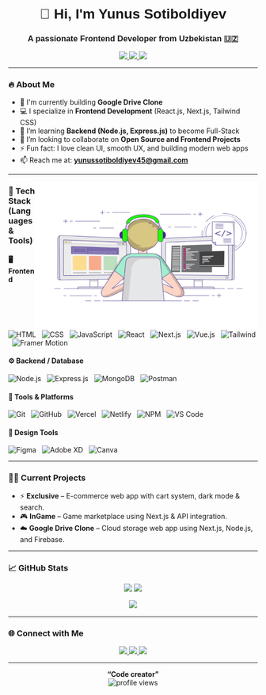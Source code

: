 <!-- Header Section -->
<h1 align="center"><font face="Arial">👋 Hi, I'm Yunus Sotiboldiyev</font></h1>
<h3 align="center"><font face="Arial">A passionate Frontend Developer from Uzbekistan 🇺🇿</font></h3>

<p align="center">
  <a href="https://www.linkedin.com/in/yunus-sotiboldiyev-328514306/" target="_blank">
    <img src="https://img.shields.io/badge/LinkedIn-0077B5?style=for-the-badge&logo=linkedin&logoColor=white" />
  </a>
  <a href="https://t.me/yunuss_09" target="_blank">
    <img src="https://img.shields.io/badge/Telegram-0088cc?style=for-the-badge&logo=telegram&logoColor=white" />
  </a>
  <a href="mailto:yunussotiboldiyev45@gmail.com">
    <img src="https://img.shields.io/badge/Gmail-D14836?style=for-the-badge&logo=gmail&logoColor=white" />
  </a>
</p>

---

<!-- About Section -->
### 🔥 About Me

- 🚀 I'm currently building **Google Drive Clone**
- 💻 I specialize in **Frontend Development** (React.js, Next.js, Tailwind CSS)
- 🌱 I’m learning **Backend (Node.js, Express.js)** to become Full-Stack
- 👯 I’m looking to collaborate on **Open Source and Frontend Projects**
- ⚡ Fun fact: I love clean UI, smooth UX, and building modern web apps
- 📫 Reach me at: **[yunussotiboldiyev45@gmail.com](mailto:yunussotiboldiyev45@gmail.com)**

---

<!-- GIF Section -->
<img align="right" height="300" width="450" src="https://raw.githubusercontent.com/mikonoid/mikonoid/main/images/gifs/coder3.gif" alt="Coding GIF" />

<!-- Tech Stack Section -->
### 🧠 Tech Stack (Languages & Tools)

#### 🖥️ Frontend
<p align="left">
  <img src="https://img.shields.io/badge/-HTML-E34F26?style=for-the-badge&logo=html5&logoColor=white" title="HTML" alt="HTML" width="120" />
  &nbsp;
  <img src="https://img.shields.io/badge/-CSS-1572B6?style=for-the-badge&logo=css3&logoColor=white" title="CSS" alt="CSS" width="120" />
  &nbsp;
  <img src="https://img.shields.io/badge/-JavaScript-F7DF1E?style=for-the-badge&logo=javascript&logoColor=white" title="JavaScript" alt="JavaScript" width="120" />
  &nbsp;
  <img src="https://img.shields.io/badge/-React-61DAFB?style=for-the-badge&logo=react&logoColor=white" title="React" alt="React" width="120" />
  &nbsp;
  <img src="https://img.shields.io/badge/-Next.js-000000?style=for-the-badge&logo=nextdotjs&logoColor=white" title="Next.js" alt="Next.js" width="120" />
  &nbsp;
  <!-- Vue badge with white logo -->
  <img src="https://img.shields.io/badge/-Vue.js-35495E?style=for-the-badge&logo=vue.js&logoColor=white" title="Vue.js" alt="Vue.js" width="120" />
  &nbsp;
  <img src="https://img.shields.io/badge/-TailwindCSS-06B6D4?style=for-the-badge&logo=tailwindcss&logoColor=white" title="Tailwind CSS" alt="Tailwind" width="120" />
  &nbsp;
  <img src="https://img.shields.io/badge/-Framer_Motion-000000?style=for-the-badge&logo=framer&logoColor=white" title="Framer Motion" alt="Framer Motion" width="120" />
</p>

#### ⚙️ Backend / Database
<p align="left">
  <img src="https://img.shields.io/badge/-Node.js-339933?style=for-the-badge&logo=node.js&logoColor=white" title="Node.js" alt="Node.js" width="120" />
  &nbsp;
  <img src="https://img.shields.io/badge/-Express.js-000000?style=for-the-badge&logo=express&logoColor=white" title="Express.js" alt="Express.js" width="120" />
  &nbsp;
  <img src="https://img.shields.io/badge/-MongoDB-47A248?style=for-the-badge&logo=mongodb&logoColor=white" title="MongoDB" alt="MongoDB" width="120" />
  &nbsp;
  <img src="https://img.shields.io/badge/-Postman-FF6C37?style=for-the-badge&logo=postman&logoColor=white" title="Postman" alt="Postman" width="120" />
</p>

#### 🧰 Tools & Platforms
<p align="left">
  <img src="https://img.shields.io/badge/-Git-F05032?style=for-the-badge&logo=git&logoColor=white" title="Git" alt="Git" width="120" />
  &nbsp;
  <img src="https://img.shields.io/badge/-GitHub-181717?style=for-the-badge&logo=github&logoColor=white" title="GitHub" alt="GitHub" width="120" />
  &nbsp;
  <img src="https://img.shields.io/badge/-Vercel-000000?style=for-the-badge&logo=vercel&logoColor=white" title="Vercel" alt="Vercel" width="120" />
  &nbsp;
  <img src="https://img.shields.io/badge/-Netlify-00C7B7?style=for-the-badge&logo=netlify&logoColor=white" title="Netlify" alt="Netlify" width="120" />
  &nbsp;
  <img src="https://img.shields.io/badge/-NPM-CB3837?style=for-the-badge&logo=npm&logoColor=white" title="NPM" alt="NPM" width="120" />
  &nbsp;
  <img src="https://img.shields.io/badge/-VS_Code-0078D4?style=for-the-badge&logo=visualstudiocode&logoColor=white" title="VS Code" alt="VS Code" width="120" />
</p>

#### 🎨 Design Tools
<p align="left">
  <!-- Figma badge with white logo -->
  <img src="https://img.shields.io/badge/-Figma-111827?style=for-the-badge&logo=figma&logoColor=white" title="Figma" alt="Figma" width="150" />
  &nbsp;
  <!-- Adobe XD badge with white logo -->
  <img src="https://img.shields.io/badge/-Adobe_XD-111827?style=for-the-badge&logo=adobe-xd&logoColor=white" title="Adobe XD" alt="Adobe XD" width="150" />
  &nbsp;
  <!-- Canva badge with white logo -->
  <img src="https://img.shields.io/badge/-Canva-111827?style=for-the-badge&logo=canva&logoColor=white" title="Canva" alt="Canva" width="150" />
</p>

---

### 🧑‍💻 Current Projects

- ⚡ **Exclusive** – E-commerce web app with cart system, dark mode & search.
- 🎮 **InGame** – Game marketplace using Next.js & API integration.
- ☁️ **Google Drive Clone** – Cloud storage web app using Next.js, Node.js, and Firebase.

---

### 📈 GitHub Stats

<p align="center">
  <img src="https://github-readme-stats.vercel.app/api?username=YunusSotiboldiyev&show_icons=true&theme=radical" width="48%" />
  <img src="https://github-readme-streak-stats.herokuapp.com/?user=YunusSotiboldiyev&theme=radical" width="48%" />
</p>

<p align="center">
  <img src="https://github-readme-stats.vercel.app/api/top-langs/?username=YunusSotiboldiyev&layout=compact&theme=radical" width="48%" />
</p>

---

### 🌐 Connect with Me

<p align="center">
  <a href="https://www.linkedin.com/in/yunus-sotiboldiyev-328514306/" target="_blank">
    <img src="https://img.shields.io/badge/LinkedIn-0077B5?style=for-the-badge&logo=linkedin&logoColor=white" />
  </a>
  <a href="https://t.me/kaktus_709" target="_blank">
    <img src="https://img.shields.io/badge/Telegram-0088cc?style=for-the-badge&logo=telegram&logoColor=white" />
  </a>
  <a href="mailto:yunussotiboldiyev45@gmail.com">
    <img src="https://img.shields.io/badge/Gmail-D14836?style=for-the-badge&logo=gmail&logoColor=white" />
  </a>
</p>

---

<p align="center">
  <b>“Code creator”</b><br/>
  <img src="https://komarev.com/ghpvc/?username=YunusSotiboldiyev&label=Profile%20Views&color=blueviolet&style=flat" alt="profile views" />
</p>

